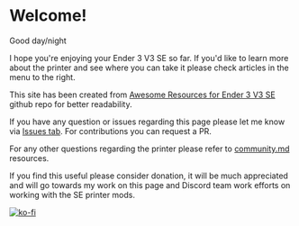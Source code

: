 # Welcome!

Good day/night

I hope you're enjoying your Ender 3 V3 SE so far. If you'd like to learn more about the printer and see where you can take it please check articles in the menu to the right.

This site has been created from [Awesome Resources for Ender 3 V3 SE](https://github.com/pwlgrzs/awesome-resources-for-ender-3-v3-se) github repo for better readability.

If you have any question or issues regarding this page please let me know via [Issues tab](https://github.com/pwlgrzs/ender3-v3-se-gitbook/issues). For contributions you can request a PR.

For any other questions regarding the printer please refer to [community.md](community.md "mention") resources.

If you find this useful please consider donation, it will be much appreciated and will go towards my work on this page and Discord team work efforts on working with the SE printer mods.

[![ko-fi](https://ko-fi.com/img/githubbutton\_sm.svg)](https://ko-fi.com/D1D5KDKWK)
